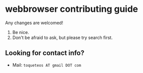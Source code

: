 # webbrowser contributing guide

Any changes are welcomed!

1. Be nice.
2. Don't be afraid to ask, but please try search first.

## Looking for contact info?

- Mail: `toqueteos AT gmail DOT com`
